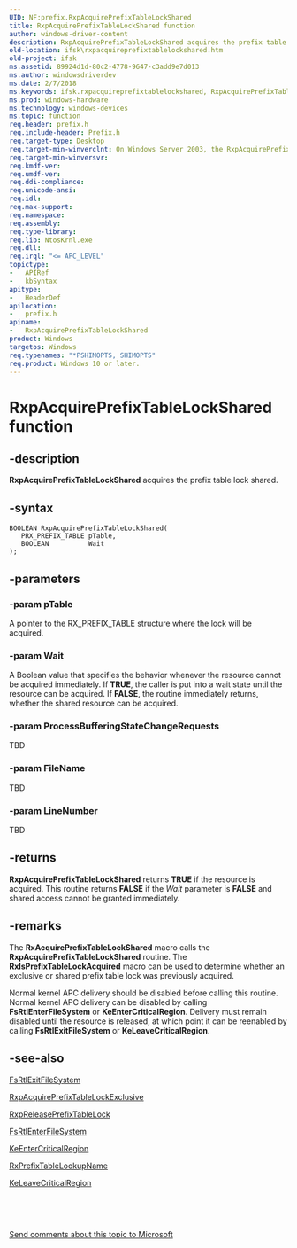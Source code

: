 ```yaml
---
UID: NF:prefix.RxpAcquirePrefixTableLockShared
title: RxpAcquirePrefixTableLockShared function
author: windows-driver-content
description: RxpAcquirePrefixTableLockShared acquires the prefix table lock shared.
old-location: ifsk\rxpacquireprefixtablelockshared.htm
old-project: ifsk
ms.assetid: 89924d1d-80c2-4778-9647-c3add9e7d013
ms.author: windowsdriverdev
ms.date: 2/7/2018
ms.keywords: ifsk.rxpacquireprefixtablelockshared, RxpAcquirePrefixTableLockShared function [Installable File System Drivers], rxref_340b65e8-2dba-4895-8cdf-e3464d14f5a3.xml, RxpAcquirePrefixTableLockShared, prefix/RxpAcquirePrefixTableLockShared
ms.prod: windows-hardware
ms.technology: windows-devices
ms.topic: function
req.header: prefix.h
req.include-header: Prefix.h
req.target-type: Desktop
req.target-min-winverclnt: On Windows Server 2003, the RxpAcquirePrefixTableLockShared routine is implemented as a macro. This routine is only available onWindows XP and Windows 2000.
req.target-min-winversvr: 
req.kmdf-ver: 
req.umdf-ver: 
req.ddi-compliance: 
req.unicode-ansi: 
req.idl: 
req.max-support: 
req.namespace: 
req.assembly: 
req.type-library: 
req.lib: NtosKrnl.exe
req.dll: 
req.irql: "<= APC_LEVEL"
topictype:
-	APIRef
-	kbSyntax
apitype:
-	HeaderDef
apilocation:
-	prefix.h
apiname:
-	RxpAcquirePrefixTableLockShared
product: Windows
targetos: Windows
req.typenames: "*PSHIMOPTS, SHIMOPTS"
req.product: Windows 10 or later.
---
```


# RxpAcquirePrefixTableLockShared function


## -description


<b>RxpAcquirePrefixTableLockShared</b> acquires the prefix table lock shared. 


## -syntax


````
BOOLEAN RxpAcquirePrefixTableLockShared(
   PRX_PREFIX_TABLE pTable,
   BOOLEAN          Wait
);
````


## -parameters




### -param pTable

A pointer to the RX_PREFIX_TABLE structure where the lock will be acquired.


### -param Wait

A Boolean value that specifies the behavior whenever the resource cannot be acquired immediately. If <b>TRUE</b>, the caller is put into a wait state until the resource can be acquired. If <b>FALSE</b>, the routine immediately returns, whether the shared resource can be acquired. 


### -param ProcessBufferingStateChangeRequests

TBD


### -param FileName

TBD


### -param LineNumber

TBD




## -returns



<b>RxpAcquirePrefixTableLockShared</b> returns <b>TRUE</b> if the resource is acquired. This routine returns <b>FALSE</b> if the <i>Wait</i> parameter is <b>FALSE</b> and shared access cannot be granted immediately.




## -remarks



The <b>RxAcquirePrefixTableLockShared</b> macro calls the <b>RxpAcquirePrefixTableLockShared</b> routine. The <b>RxIsPrefixTableLockAcquired</b> macro can be used to determine whether an exclusive or shared prefix table lock was previously acquired. 

Normal kernel APC delivery should be disabled before calling this routine. Normal kernel APC delivery can be disabled by calling <b>FsRtlEnterFileSystem</b> or <b>KeEnterCriticalRegion</b>. Delivery must remain disabled until the resource is released, at which point it can be reenabled by calling <b>FsRtlExitFileSystem</b> or <b>KeLeaveCriticalRegion</b>.




## -see-also

<a href="https://msdn.microsoft.com/library/windows/hardware/ff545908">FsRtlExitFileSystem</a>



<a href="..\prefix\nf-prefix-rxpacquireprefixtablelockexclusive.md">RxpAcquirePrefixTableLockExclusive</a>



<a href="..\prefix\nf-prefix-rxpreleaseprefixtablelock.md">RxpReleasePrefixTableLock</a>



<a href="https://msdn.microsoft.com/library/windows/hardware/ff545900">FsRtlEnterFileSystem</a>



<a href="..\wdm\nf-wdm-keentercriticalregion.md">KeEnterCriticalRegion</a>



<a href="..\prefix\nf-prefix-rxprefixtablelookupname.md">RxPrefixTableLookupName</a>



<a href="..\wdm\nf-wdm-keleavecriticalregion.md">KeLeaveCriticalRegion</a>



 

 

<a href="mailto:wsddocfb@microsoft.com?subject=Documentation%20feedback [ifsk\ifsk]:%20RxpAcquirePrefixTableLockShared function%20 RELEASE:%20(2/7/2018)&amp;body=%0A%0APRIVACY STATEMENT%0A%0AWe use your feedback to improve the documentation. We don't use your email address for any other purpose, and we'll remove your email address from our system after the issue that you're reporting is fixed. While we're working to fix this issue, we might send you an email message to ask for more info. Later, we might also send you an email message to let you know that we've addressed your feedback.%0A%0AFor more info about Microsoft's privacy policy, see http://privacy.microsoft.com/en-us/default.aspx." title="Send comments about this topic to Microsoft">Send comments about this topic to Microsoft</a>

